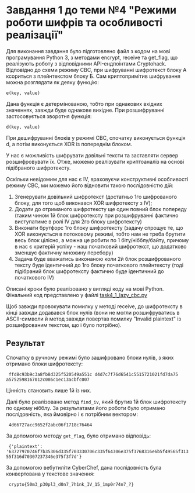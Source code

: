 # Завдання 1 до теми №4 "Режими роботи шифрів та особливості реалізації"

Для виконання завдання було підготовлено файл з кодом на мові програмування Python 3, з методами encrypt, receive та get_flag, що реалізують роботу з відповідними API-ендпоінтами Cryptohack. 
Відповідно до схеми режиму CBC, при шифруванні шифротекст блоку А ксориться з плейнтекстом блоку Б. Сам криптопримітив шифрування можна розглядати як деяку функцію:
``` 
e(key, value)
```
Дана функція є детермінованою, тобто при однакових вхідних значеннях, завжди буде однакове вихідне. При розшифруванні застосовується зворотня функція: 
``` 
d(key, value)
```
При дешифруванні блоків у режимі CBC, спочатку виконується функція d, а потім виконується XOR із попереднім блоком. 

У нас є можливість шифрувати довільні тексти та заставляти сервер розшифровувати їх. Отже, можемо реалізувати криптоаналіз на основі підібраного шифротексту.

Оскільки невідомим для нас є IV, враховуєчи конструктивні особливості режиму CBC, ми можемо його відновити такою послідовністю дій:
 1. Згенерувати довільний шифротекст (достатньо 1го шифрованого блоку, для того щоб виконався XOR шифротексту з IV);
 2. Додати до отриманого шифротексту ще один повний блок попереду (таким чином 1й блок шифротексту при розшифруванні фактично виступатиме в ролі IV для 2го блоку шифротексту)
 3. Виконати брутфорс 1го блоку шифротексту (задачу спрощує те, що XOR виконується в потоковому режимі, тобто нам не треба брутити весь блок цілісно, а можна це робити по 1 біту/нібблу/байту, причому в нас є критерій успіху - наш початковий шифротекст, що додатково зменшує фактичну множину перебору)
 4. Задача буде вважатись виконаною коли 2й блок розшифрованого тексту буде ідентичний до 1го блоку початкового плейнтексту (тоді підібраний блок шифротексту фактично буде ідентичний до початкового IV) 

Описані кроки було реалізовано у вигляді коду на мові Python.
Фінальний код представлено у файлі [task4_1_lazy_cbc.py](task4_1_lazy_cbc.py)

Щоб завжди провокувати помилку у методі receive, до шифротексту в кінці завжди додавався блок нулів (вони не могли розшифруватись в ASCII-символи й метод завжди повертав помилку "Invalid plaintext" із розшифрованим текстом, що і було потрібно).

## Результат
Спочатку в ручному режимі було зашифровано блоки нулів, з яких отримано блоки шифротексту:

```
 ffd8c93b9c3a8fb8d325f520549a551c d4d7c7f76d6541c5515721021fd7da75 a5752598167012c086c1ec13acbfc007
```

Цінність становить лише 1й із них.

Далі було реалізовано метод ``find_iv``, який брутив 1й блок шифротексту по одному нібблу. За результатами його роботи було отримано послідовність, яка ймовірно і є потрібним вектором:

```
 4d66727acc9652f2abc06f1718c76464
```

За допомогою методу ``get_flag``, було отримано відповідь:

`` 
    {'plaintext': '63727970746f7b35306d335f703330706c335f64306e375f3768316e6b5f49565f31355f316d70307237346e375f3f7d'}
``

За допомогою вебутиліти CyberChef, дана послідовність була конвертована у текстове значення:

`` 
    crypto{50m3_p30pl3_d0n7_7h1nk_IV_15_1mp0r74n7_?}
``
